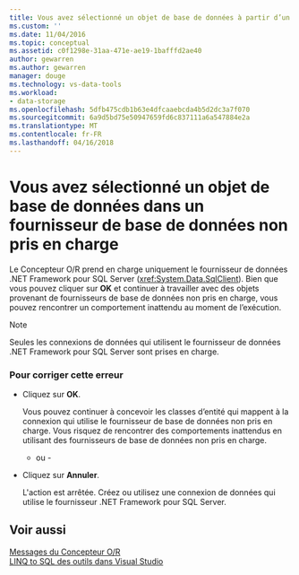 ```yaml
---
title: Vous avez sélectionné un objet de base de données à partir d’un fournisseur de base de données non pris en charge | Documents Microsoft
ms.custom: ''
ms.date: 11/04/2016
ms.topic: conceptual
ms.assetid: c0f1298e-31aa-471e-ae19-1bafffd2ae40
author: gewarren
ms.author: gewarren
manager: douge
ms.technology: vs-data-tools
ms.workload:
- data-storage
ms.openlocfilehash: 5dfb475cdb1b63e4dfcaaebcda4b5d2dc3a7f070
ms.sourcegitcommit: 6a9d5bd75e50947659fd6c837111a6a547884e2a
ms.translationtype: MT
ms.contentlocale: fr-FR
ms.lasthandoff: 04/16/2018
---
```

# <a name="you-have-selected-a-database-object-from-an-unsupported-database-provider"></a>Vous avez sélectionné un objet de base de données dans un fournisseur de base de données non pris en charge
Le Concepteur O/R prend en charge uniquement le fournisseur de données .NET Framework pour SQL Server (<xref:System.Data.SqlClient>). Bien que vous pouvez cliquer sur **OK** et continuer à travailler avec des objets provenant de fournisseurs de base de données non pris en charge, vous pouvez rencontrer un comportement inattendu au moment de l’exécution.  
  
> [!NOTE]
>  Seules les connexions de données qui utilisent le fournisseur de données .NET Framework pour SQL Server sont prises en charge.  
  
### <a name="to-correct-this-error"></a>Pour corriger cette erreur  
  
- Cliquez sur **OK**.

   Vous pouvez continuer à concevoir les classes d’entité qui mappent à la connexion qui utilise le fournisseur de base de données non pris en charge. Vous risquez de rencontrer des comportements inattendus en utilisant des fournisseurs de base de données non pris en charge.  
  
     - ou -  
  
- Cliquez sur **Annuler**.

   L'action est arrêtée. Créez ou utilisez une connexion de données qui utilise le fournisseur .NET Framework pour SQL Server.  
  
## <a name="see-also"></a>Voir aussi
[Messages du Concepteur O/R](../data-tools/o-r-designer-messages.md)  
[LINQ to SQL des outils dans Visual Studio](../data-tools/linq-to-sql-tools-in-visual-studio2.md)